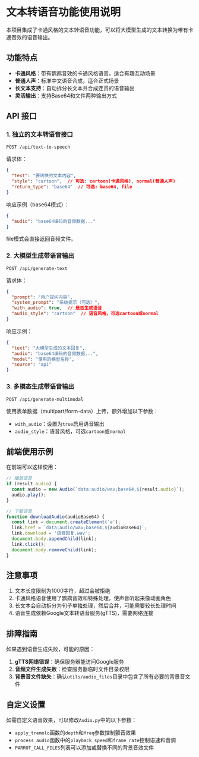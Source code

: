 # 文本转语音功能使用说明

本项目集成了卡通风格的文本转语音功能，可以将大模型生成的文本转换为带有卡通音效的语音输出。

## 功能特点

- **卡通风格**：带有鹦鹉音效的卡通风格语音，适合有趣互动场景
- **普通人声**：标准中文语音合成，适合正式场景
- **长文本支持**：自动拆分长文本并合成连贯的语音输出
- **灵活输出**：支持Base64和文件两种输出方式

## API 接口

### 1. 独立的文本转语音接口

```
POST /api/text-to-speech
```

请求体：
```json
{
  "text": "要转换的文本内容",
  "style": "cartoon",  // 可选: cartoon(卡通风格), normal(普通人声)
  "return_type": "base64"  // 可选: base64, file
}
```

响应示例（base64模式）：
```json
{
  "audio": "base64编码的音频数据..."
}
```

file模式会直接返回音频文件。

### 2. 大模型生成带语音输出

```
POST /api/generate-text
```

请求体：
```json
{
  "prompt": "用户提问内容",
  "system_prompt": "系统提示（可选）",
  "with_audio": true,  // 是否生成语音
  "audio_style": "cartoon"  // 语音风格，可选cartoon或normal
}
```

响应示例：
```json
{
  "text": "大模型生成的文本回复",
  "audio": "base64编码的音频数据...",
  "model": "使用的模型名称",
  "source": "api"
}
```

### 3. 多模态生成带语音输出

```
POST /api/generate-multimodal
```

使用表单数据（multipart/form-data）上传，额外增加以下参数：

- `with_audio`：设置为`true`启用语音输出
- `audio_style`：语音风格，可选`cartoon`或`normal`

## 前端使用示例

在前端可以这样使用：

```javascript
// 播放语音
if (result.audio) {
  const audio = new Audio(`data:audio/wav;base64,${result.audio}`);
  audio.play();
}

// 下载语音
function downloadAudio(audioBase64) {
  const link = document.createElement('a');
  link.href = `data:audio/wav;base64,${audioBase64}`;
  link.download = '语音回复.wav';
  document.body.appendChild(link);
  link.click();
  document.body.removeChild(link);
}
```

## 注意事项

1. 文本长度限制为1000字符，超过会被拒绝
2. 卡通风格语音使用了鹦鹉音效和特殊处理，使声音听起来像动画角色
3. 长文本会自动拆分为句子单独处理，然后合并，可能需要较长处理时间
4. 语音生成依赖Google文本转语音服务(gTTS)，需要网络连接

## 排障指南

如果遇到语音生成失败，可能的原因：

1. **gTTS网络错误**：确保服务器能访问Google服务
2. **音频文件生成失败**：检查服务器临时文件目录权限
3. **背景音文件缺失**：确认`utils/audio_files`目录中包含了所有必要的背景音文件

## 自定义设置

如需自定义语音效果，可以修改`Audio.py`中的以下参数：

- `apply_tremolo`函数的`depth`和`freq`参数控制颤音效果
- `process_audio`函数中的`playback_speed`和`frame_rate`控制语速和音调
- `PARROT_CALL_FILES`列表可以添加或替换不同的背景音效文件 